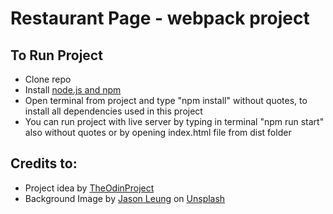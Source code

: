 Restaurant Page - webpack project
===
## To Run Project
- Clone repo
- Install [node.js and npm](https://nodejs.org/en/download/)
- Open terminal from project and type "npm install" without quotes, to install all dependencies used in this project
- You can run project with live server by typing in terminal "npm run start" also without quotes or by opening index.html file from dist folder

## Credits to:
- Project idea by [TheOdinProject](https://www.theodinproject.com/)
- Background Image by [Jason Leung](https://unsplash.com/@ninjason?utm_source=unsplash&utm_medium=referral&utm_content=creditCopyText) on [Unsplash](https://unsplash.com/s/photos/restaurant?utm_source=unsplash&utm_medium=referral&utm_content=creditCopyText)
  
